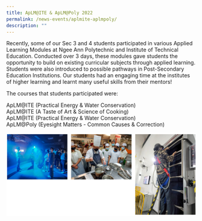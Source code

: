 ```yaml
---
title: ApLM@ITE & ApLM@Poly 2022
permalink: /news-events/aplmite-aplmpoly/
description: ""
---
```

Recently, some of our Sec 3 and 4 students participated in various Applied Learning Modules at Ngee Ann Polytechnic and Institute of Technical Education. Conducted over 3 days, these modules gave students the opportunity to build on existing curricular subjects through applied learning. Students were also introduced to possible pathways in Post-Secondary Education Institutions. Our students had an engaging time at the institutes of higher learning and learnt many useful skills from their mentors!

The courses that students participated were:

ApLM@ITE (Practical Energy & Water Conservation) <br>
ApLM@ITE (A Taste of Art & Science of Cooking) <br>
ApLM@ITE (Practical Energy & Water Conservation) <br>
ApLM@Poly (Eyesight Matters - Common Causes & Correction)

![ApLM@ITE & ApLM@Poly 2022](/images/ApLM@ITE%20&%20ApLM@Poly%202022.png)